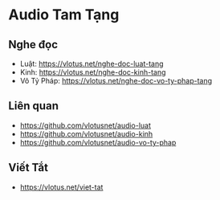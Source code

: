 # Audio Tam Tạng

## Nghe đọc
- Luật: https://vlotus.net/nghe-doc-luat-tang
- Kinh: https://vlotus.net/nghe-doc-kinh-tang
- Vô Tỷ Pháp: https://vlotus.net/nghe-doc-vo-ty-phap-tang
  
## Liên quan
- https://github.com/vlotusnet/audio-luat
- https://github.com/vlotusnet/audio-kinh
- https://github.com/vlotusnet/audio-vo-ty-phap
  
## Viết Tắt
- https://vlotus.net/viet-tat

